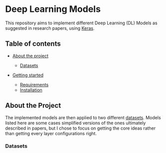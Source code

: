 # Deep Learning Models

This repository aims to implement different Deep Learning (DL) Models as suggested in research papers, using [Keras](https://keras.io/).


## Table of contents
- [About the project](#about-the-project)
    - [Datasets](#datasets)
    
- [Getting started](#getting-started)
    - [Requirements](#requirements)
    - [Installation](#installation)


## About the Project

The implemented models are then applied to two different [datasets](#datasets). 
Models listed here are some cases simplified versions of the ones ultimately described in papers, but I chose to focus on getting the core ideas rather than getting every layer configurations right.

### Datasets